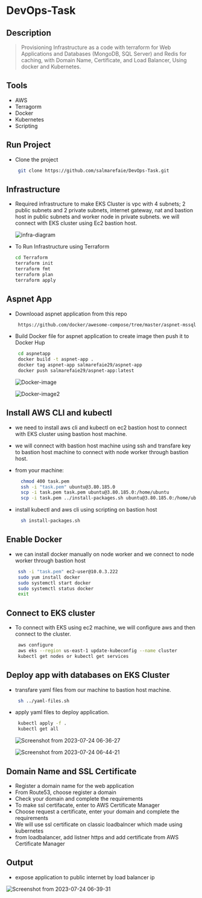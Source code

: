 # DevOps-Task

## Description
> Provisioning Infrastructure as a code with terraform for Web Applications and Databases
(MongoDB, SQL Server) and Redis for caching, with Domain Name, Certificate, and Load
Balancer, Using docker and Kubernetes.

## Tools
  - AWS
  - Terragorm
  - Docker
  - Kubernetes
  - Scripting

## Run Project 
- Clone the project
  ```bash  
   git clone https://github.com/salmarefaie/DevOps-Task.git
  ```

## Infrastructure
- Required infrastructure to make EKS Cluster is vpc with 4 subnets; 2 public subnets and 2 private subnets, internet gateway, nat and bastion host in public subnets and worker node in private 
  subnets. we will connect with EKS cluster using Ec2 bastion host.
  
  ![infra-diagram](https://github.com/salmarefaie/DevOps-Task/assets/76884936/a9b934a0-d291-4184-9e33-7bc45c93e91f)


- To Run Infrastructure using Terraform
   ```bash      
   cd Terraform
   terraform init
   terraform fmt
   terraform plan
   terraform apply
   ```
## Aspnet App
- Downlooad aspnet application from this repo
  ```bash  
   https://github.com/docker/awesome-compose/tree/master/aspnet-mssql
  ```
- Build Docker file for aspnet application to create image then push it to Docker Hup
  ```bash  
   cd aspnetapp
   docker build -t aspnet-app .
   docker tag aspnet-app salmarefaie29/aspnet-app
   docker push salmarefaie29/aspnet-app:latest
  ```
   ![Docker-image](https://github.com/salmarefaie/DevOps-Task/assets/76884936/014d6cd0-5c59-4d5c-a901-dfad21ffdc47)
   
   ![Docker-image2](https://github.com/salmarefaie/DevOps-Task/assets/76884936/e1afb655-47bc-4c2c-a552-179744af2ef7)

## Install AWS CLI and kubectl 
- we need to install aws cli and kubectl on ec2 bastion host to connect with EKS cluster using bastion host machine.
- we will connect with bastion host machine using ssh and transfare key to bastion host machine to connect with node worker through bastion host.
  
- from your machine:
  ```bash      
    chmod 400 task.pem
    ssh -i "task.pem" ubuntu@3.80.185.0
    scp -i task.pem task.pem ubuntu@3.80.185.0:/home/ubuntu
    scp -i task.pem ../install-packages.sh ubuntu@3.80.185.0:/home/ubuntu
   ```
  
- install kubectl and aws cli using scripting on bastion host
  ```bash      
    sh install-packages.sh
  ```
 
 ## Enable Docker 
 - we can install docker manually on node worker and we connect to node worker through bastion host
   
   ```bash      
    ssh -i "task.pem" ec2-user@10.0.3.222
    sudo yum install docker
    sudo systemctl start docker
    sudo systemctl status docker
    exit
   ```

## Connect to EKS cluster
 - To connect with EKS using ec2 machine, we will configure aws and then connect to the cluster.
 
   ```bash
    aws configure
    aws eks --region us-east-1 update-kubeconfig --name cluster
    kubectl get nodes or kubectl get services
   ```

## Deploy app with databases on EKS Cluster
 - transfare yaml files from our machine to bastion host machine.
 
   ```bash
    sh ../yaml-files.sh 
   ```
 - apply yaml files to deploy application.
 
   ```bash
    kubectl apply -f .
    kubectl get all
   ```
    ![Screenshot from 2023-07-24 06-36-27](https://github.com/salmarefaie/DevOps-Task/assets/76884936/ad954a00-cfcd-4fed-8639-810cc69d7641)
   
    ![Screenshot from 2023-07-24 06-44-21](https://github.com/salmarefaie/DevOps-Task/assets/76884936/fb8c1b35-53f1-42c5-8bdb-5c5c50df1afe)


## Domain Name and SSL Certificate
 - Register a domain name for the web application
 - From Route53, choose register a domain
 - Check your domain and complete the requirements
 - To make ssl certifacate, enter to AWS Certificate Manager
 - Choose request a certificate, enter your domain and complete the requirements
 - We will use ssl certificate on classic loadbalncer which made using kubernetes
 - from loadbalancer, add listner https and add certificate from AWS Certificate Manager


## Output
 - expose application to public internet by load balancer ip
   
![Screenshot from 2023-07-24 06-39-31](https://github.com/salmarefaie/DevOps-Task/assets/76884936/9f280a1a-08dd-4d87-bf51-821878bc67c0)

